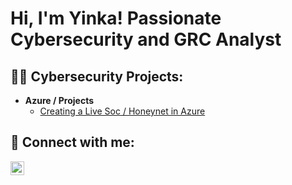 <h1>Hi, I'm Yinka! Passionate Cybersecurity and GRC Analyst</h1>

<h2>👨‍💻 Cybersecurity Projects:</h2>

- <b>Azure / Projects</b>
  - [Creating a Live Soc / Honeynet in Azure](https://github.com/olawills6/Azure-Soc)

<h2> 🤳 Connect with me:</h2>

[<img align="left" alt="YinkaWilliams | LinkedIn" width="22px" src="https://cdn.jsdelivr.net/npm/simple-icons@v3/icons/linkedin.svg" />][linkedin]

[linkedin]: https://www.linkedin.com/in/yinka-w-9393b260/

<!--
**olawills6/olawills6** is a ✨ _special_ ✨ repository because its `README.md` (this file) appears on your GitHub profile.

